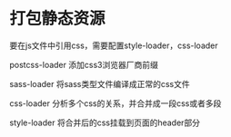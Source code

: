 # 打包静态资源

要在js文件中引用css，需要配置style-loader，css-loader

postcss-loader 添加css3浏览器厂商前缀

sass-loader  将sass类型文件编译成正常的css文件

css-loader 分析多个css的关系，并合并成一段css或者多段

style-loader 将合并后的css挂载到页面的header部分

